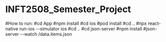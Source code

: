 # INFT2508_Semester_Project

#How to run:
#cd App
#npm install
#cd ios
#pod install
#cd ..
#npx react-native run-ios --simulator ios
#cd ..
#cd json-server
#npm install
#json-server --watch /data.items.json
